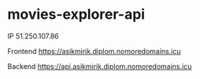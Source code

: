 # movies-explorer-api

IP 51.250.107.86

Frontend https://asikmirik.diplom.nomoredomains.icu

Backend https://api.asikmirik.diplom.nomoredomains.icu
